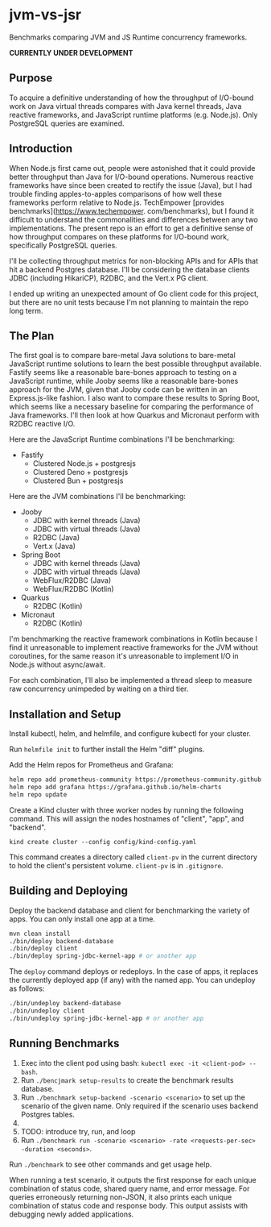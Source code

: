 # jvm-vs-jsr

Benchmarks comparing JVM and JS Runtime concurrency frameworks.

**CURRENTLY UNDER DEVELOPMENT**

## Purpose

To acquire a definitive understanding of how the throughput of I/O-bound work on Java virtual
threads compares with Java kernel threads, Java reactive frameworks, and JavaScript runtime
platforms (e.g. Node.js). Only PostgreSQL queries are examined.

## Introduction

When Node.js first came out, people were astonished that it could provide better throughput than
Java for I/O-bound operations. Numerous reactive frameworks have since been created to rectify the
issue (Java), but I had trouble finding apples-to-apples comparisons of how well these frameworks
perform relative to Node.js. TechEmpower [provides benchmarks](https://www.techempower.
com/benchmarks),
but I found it difficult to understand the commonalities and differences between any two
implementations. The present repo is an effort to get a definitive sense of how throughput compares
on these platforms for I/O-bound work, specifically PostgreSQL queries.

I'll be collecting throughput metrics for non-blocking APIs and for APIs that hit a backend
Postgres database. I'll be considering the
database clients JDBC (including HikariCP), R2DBC, and the Vert.x PG client.

I ended up writing an unexpected amount of Go client code for this project, but there are no
unit tests because I'm not planning to maintain the repo long term.

## The Plan

The first goal is to compare bare-metal Java solutions to bare-metal JavaScript runtime
solutions to learn the best possible throughput available. Fastify seems like a
reasonable bare-bones approach to testing on a JavaScript runtime, while Jooby seems like a
reasonable bare-bones approach for the JVM, given that Jooby code can be written in an
Express.js-like fashion. I also want to compare these results to Spring Boot, which seems like a
necessary baseline for comparing the performance of Java frameworks. I'll then look at how
Quarkus and Micronaut perform with R2DBC reactive I/O.

Here are the JavaScript Runtime combinations I'll be benchmarking:

- Fastify
  - Clustered Node.js + postgresjs
  - Clustered Deno + postgresjs
  - Clustered Bun + postgresjs

Here are the JVM combinations I'll be benchmarking:

- Jooby
  - JDBC with kernel threads (Java)
  - JDBC with virtual threads (Java)
  - R2DBC (Java)
  - Vert.x (Java)
- Spring Boot
  - JDBC with kernel threads (Java)
  - JDBC with virtual threads (Java)
  - WebFlux/R2DBC (Java)
  - WebFlux/R2DBC (Kotlin)
- Quarkus
  - R2DBC (Kotlin)
- Micronaut
  - R2DBC (Kotlin)

I'm benchmarking the reactive framework combinations in Kotlin because I find it unreasonable to
implement reactive frameworks for the JVM without coroutines, for the same reason it's
unreasonable to implement I/O in Node.js without async/await.

For each combination, I'll also be implemented a thread sleep to measure raw concurrency
unimpeded by waiting on a third tier.

## Installation and Setup

Install kubectl, helm, and helmfile, and configure kubectl for your cluster.

Run `helmfile init` to further install the Helm "diff" plugins.

Add the Helm repos for Prometheus and Grafana:

```bash
helm repo add prometheus-community https://prometheus-community.github.io/helm-charts
helm repo add grafana https://grafana.github.io/helm-charts
helm repo update
```

Create a Kind cluster with three worker nodes by running the following command. This will assign 
the nodes hostnames of "client", "app", and "backend".

```
kind create cluster --config config/kind-config.yaml
```

This command creates a directory called `client-pv` in the current directory to hold the
client's persistent volume. `client-pv` is in `.gitignore`.

## Building and Deploying

Deploy the backend database and client for benchmarking the variety of apps. You can only 
install one app at a time.

```bash
mvn clean install
./bin/deploy backend-database
./bin/deploy client
./bin/deploy spring-jdbc-kernel-app # or another app
```

The `deploy` command deploys or redeploys. In the case of apps, it replaces the currently
deployed app (if any) with the named app. You can undeploy as follows:

```bash
./bin/undeploy backend-database
./bin/undeploy client
./bin/undeploy spring-jdbc-kernel-app # or another app
```

## Running Benchmarks

1. Exec into the client pod using bash: `kubectl exec -it <client-pod> -- bash`.
2. Run `./bencjmark setup-results` to create the benchmark results database.
3. Run `./benchmark setup-backend -scenario <scenario>` to set up the scenario of the given name.
   Only required if the scenario uses backend Postgres tables.
4. 
5. TODO: introduce try, run, and loop
6. Run `./benchmark run -scenario <scenario> -rate <requests-per-sec> -duration <seconds>`.

Run `./benchmark` to see other commands and get usage help.

When running a test scenario, it outputs the first response for each unique combination
of status code, shared query name, and error message. For queries erroneously returning
non-JSON, it also prints each unique combination of status code and response body. This
output assists with debugging newly added applications.
